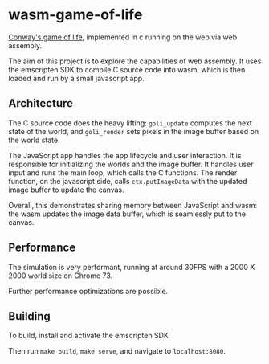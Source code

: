 # wasm-game-of-life
[Conway's game of life](https://en.wikipedia.org/wiki/Conway%27s_Game_of_Life), implemented in c running on the web via web assembly.

The aim of this project is to explore the capabilities of web assembly. It uses the emscripten SDK to compile C source code into wasm, which is then loaded and run by a small javascript app.

## Architecture

The C source code does the heavy lifting: `goli_update` computes the next state of the world, and `goli_render` sets pixels in the image buffer based on the world state.

The JavaScript app handles the app lifecycle and user interaction. It is responsible for initializing the worlds and the image buffer. It handles user input and runs the main loop, which calls the C functions. The render function, on the javascript side, calls `ctx.putImageData` with the updated image buffer to update the canvas.

Overall, this demonstrates sharing memory between JavaScript and wasm: the wasm updates the image data buffer, which is seamlessly put to the canvas.

## Performance

The simulation is very performant, running at around 30FPS with a 2000 X 2000 world size on Chrome 73.

Further performance optimizations are possible.

## Building

To build, install and activate the emscripten SDK

Then run `make build`, `make serve`, and navigate to `localhost:8080`.
